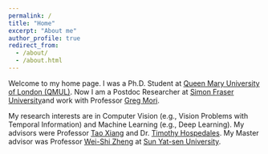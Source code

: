 ```yaml
---
permalink: /
title: "Home"
excerpt: "About me"
author_profile: true
redirect_from: 
  - /about/
  - /about.html
---
```


Welcome to my home page. I was a Ph.D. Student at [Queen Mary University of London (QMUL)](http://www.qmul.ac.uk/). 
Now I am a Postdoc Researcher at [Simon Fraser University](https://www.sfu.ca/)and work with Professor [Greg Mori](https://www.cs.sfu.ca/~mori/).

My research interests are in Computer Vision (e.g., Vision Problems with Temporal Information) and Machine Learning (e.g., Deep Learning). My advisors were Professor [Tao Xiang](http://personal.ee.surrey.ac.uk/Personal/T.Xiang/index.html) and Dr. [Timothy Hospedales](http://homepages.inf.ed.ac.uk/thospeda/). My Master advisor was Professor [Wei-Shi Zheng](http://isee.sysu.edu.cn/~zhwshi/) at [Sun Yat-sen University](http://www.sysu.edu.cn/2012/en/index.htm).

